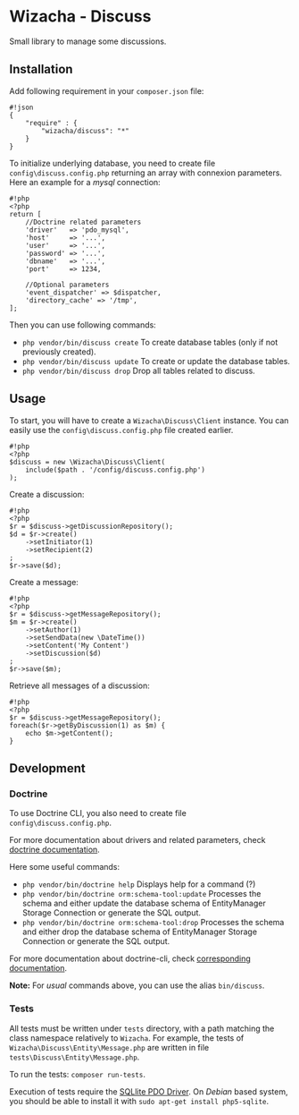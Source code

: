 # Wizacha - Discuss #

Small library to manage some discussions.


## Installation ##

Add following requirement in your `composer.json` file:
```
#!json
{
    "require" : {
        "wizacha/discuss": "*"
    }
}
```

To initialize underlying database, you need to create file `config\discuss.config.php` returning
an array with connexion parameters. Here an example for a *mysql* connection:

```
#!php
<?php
return [
    //Doctrine related parameters
    'driver'   => 'pdo_mysql',
    'host'     => '...',
    'user'     => '...',
    'password' => '...',
    'dbname'   => '...',
    'port'     => 1234,
    
    //Optional parameters
    'event_dispatcher' => $dispatcher,
    'directory_cache' => '/tmp',
];
```

Then you can use following commands:

* `php vendor/bin/discuss create` To create database tables (only if not previously created).
* `php vendor/bin/discuss update` To create or update the database tables.
* `php vendor/bin/discuss drop` Drop all tables related to discuss.

## Usage ##

To start, you will have to create a `Wizacha\Discuss\Client` instance.
You can easily use the `config\discuss.config.php` file created earlier.
```
#!php
<?php
$discuss = new \Wizacha\Discuss\Client(
    include($path . '/config/discuss.config.php')
);
```

Create a discussion:
```
#!php
<?php
$r = $discuss->getDiscussionRepository();
$d = $r->create()
    ->setInitiator(1)
    ->setRecipient(2)
;
$r->save($d);
```

Create a message:
```
#!php
<?php
$r = $discuss->getMessageRepository();
$m = $r->create()
    ->setAuthor(1)
    ->setSendData(new \DateTime())
    ->setContent('My Content')
    ->setDiscussion($d)
;
$r->save($m);
```

Retrieve all messages of a discussion:
```
#!php
<?php
$r = $discuss->getMessageRepository();
foreach($r->getByDiscussion(1) as $m) {
    echo $m->getContent();
}
```

## Development ##

### Doctrine ###

To use Doctrine CLI, you also need to create file `config\discuss.config.php`.

For more documentation about drivers and related parameters, check
[doctrine documentation](http://docs.doctrine-project.org/projects/doctrine-dbal/en/latest/reference/configuration.html).

Here some useful commands:

* `php vendor/bin/doctrine help` Displays help for a command (?)
* `php vendor/bin/doctrine orm:schema-tool:update` Processes the schema and either update the database schema of EntityManager Storage Connection or generate the SQL output.
* `php vendor/bin/doctrine orm:schema-tool:drop` Processes the schema and either drop the database schema of EntityManager Storage Connection or generate the SQL output.

For more documentation about doctrine-cli, check
[corresponding documentation](http://docs.doctrine-project.org/projects/doctrine-orm/en/latest/reference/tools.html).

**Note:** For *usual* commands above, you can use the alias `bin/discuss`.
          
### Tests ###

All tests must be written under `tests` directory, with a path matching the class namespace
relatively to `Wizacha`. For example, the tests of `Wizacha\Discuss\Entity\Message.php`
are written in file `tests\Discuss\Entity\Message.php`.

To run the tests: `composer run-tests`.

Execution of tests require the [SQLlite PDO Driver](http://php.net/manual/en/book.sqlite3.php).
On *Debian* based system, you should be able to install it with `sudo apt-get install php5-sqlite`.
